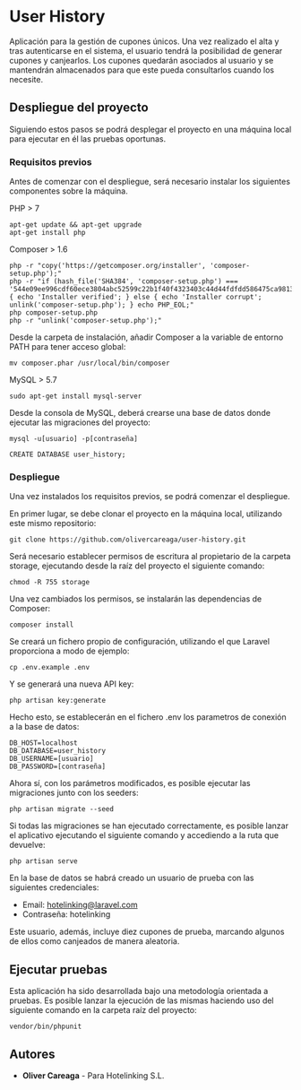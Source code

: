 # User History

Aplicación para la gestión de cupones únicos. Una vez realizado el alta y tras autenticarse en el sistema, el usuario tendrá la posibilidad de generar cupones y canjearlos. Los cupones quedarán asociados al usuario y se mantendrán almacenados para que este pueda consultarlos cuando los necesite.

## Despliegue del proyecto

Siguiendo estos pasos se podrá desplegar el proyecto en una máquina local para ejecutar en él las pruebas oportunas.

### Requisitos previos

Antes de comenzar con el despliegue, será necesario instalar los siguientes componentes sobre la máquina.

PHP > 7
```
apt-get update && apt-get upgrade
apt-get install php
```

Composer > 1.6
```
php -r "copy('https://getcomposer.org/installer', 'composer-setup.php');"
php -r "if (hash_file('SHA384', 'composer-setup.php') === '544e09ee996cdf60ece3804abc52599c22b1f40f4323403c44d44fdfdd586475ca9813a858088ffbc1f233e9b180f061') { echo 'Installer verified'; } else { echo 'Installer corrupt'; unlink('composer-setup.php'); } echo PHP_EOL;"
php composer-setup.php
php -r "unlink('composer-setup.php');"
```

Desde la carpeta de instalación, añadir Composer a la variable de entorno PATH para tener acceso global:
```
mv composer.phar /usr/local/bin/composer
```

MySQL > 5.7
```
sudo apt-get install mysql-server
```

Desde la consola de MySQL, deberá crearse una base de datos donde ejecutar las migraciones del proyecto:
```
mysql -u[usuario] -p[contraseña]
```
```
CREATE DATABASE user_history;
```

### Despliegue

Una vez instalados los requisitos previos, se podrá comenzar el despliegue.

En primer lugar, se debe clonar el proyecto en la máquina local, utilizando este mismo repositorio:
```
git clone https://github.com/olivercareaga/user-history.git
```

Será necesario establecer permisos de escritura al propietario de la carpeta storage, ejecutando desde la raíz del proyecto el siguiente comando:
```
chmod -R 755 storage
```

Una vez cambiados los permisos, se instalarán las dependencias de Composer:
```
composer install
```

Se creará un fichero propio de configuración, utilizando el que Laravel proporciona a modo de ejemplo:
```
cp .env.example .env
```

Y se generará una nueva API key:
```
php artisan key:generate
```

Hecho esto, se establecerán en el fichero .env los parametros de conexión a la base de datos:
```
DB_HOST=localhost
DB_DATABASE=user_history
DB_USERNAME=[usuario]
DB_PASSWORD=[contraseña]
```

Ahora sí, con los parámetros modificados, es posible ejecutar las migraciones junto con los seeders:
```
php artisan migrate --seed
```

Si todas las migraciones se han ejecutado correctamente, es posible lanzar el aplicativo ejecutando el siguiente comando y accediendo a la ruta que devuelve:
```
php artisan serve
```

En la base de datos se habrá creado un usuario de prueba con las siguientes credenciales: 

* Email: hotelinking@laravel.com
* Contraseña: hotelinking

Este usuario, además, incluye diez cupones de prueba, marcando algunos de ellos como canjeados de manera aleatoria.

## Ejecutar pruebas

Esta aplicación ha sido desarrollada bajo una metodología orientada a pruebas. Es posible lanzar la ejecución de las mismas haciendo uso del siguiente comando en la carpeta raíz del proyecto:
```
vendor/bin/phpunit
```

## Autores

* **Oliver Careaga** - Para Hotelinking S.L.
